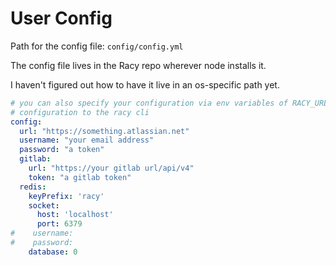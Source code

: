 # User Config

Path for the config file: `config/config.yml`

The config file lives in the Racy repo wherever node installs it.

I haven't figured out how to have it live in an os-specific path yet.

``` yml
# you can also specify your configuration via env variables of RACY_URL, RACY_USERNAME, etc to pass
# configuration to the racy cli
config:
  url: "https://something.atlassian.net"
  username: "your email address"
  password: "a token"
  gitlab:
    url: "https://your gitlab url/api/v4"
    token: "a gitlab token"
  redis:
    keyPrefix: 'racy'
    socket:
      host: 'localhost'
      port: 6379
#    username:
#    password:
    database: 0
```

